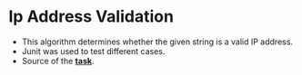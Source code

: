 # **Ip Address Validation**

* This algorithm determines whether the given string is a valid IP address.
* Junit was used to test different cases.
* Source of the **[task](https://stepik.org/lesson/399119/step/14?unit=388209)**.

